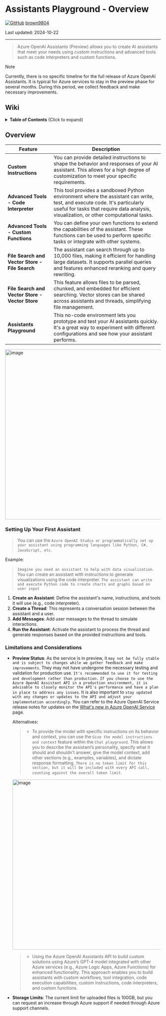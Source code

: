 # Assistants Playground - Overview 

[![GitHub](https://img.shields.io/badge/--181717?logo=github&logoColor=ffffff)](https://github.com/)
[brown9804](https://github.com/brown9804)

Last updated: 2024-10-22

------------------------------------------

> Azure OpenAI Assistants (Preview) allows you to create AI assistants that meet your needs using custom instructions and advanced tools such as code interpreters and custom functions.

> [!NOTE]
> Currently, there is no specific timeline for the full release of Azure OpenAI Assistants. It is typical for Azure services to stay in the preview phase for several months. During this period, we collect feedback and make necessary improvements.

## Wiki 

<details>
<summary><b>Table of Contents</b> (Click to expand)</summary>
  
- [Quickstart: Get started using Azure OpenAI Assistants (Preview)](https://learn.microsoft.com/en-us/azure/ai-services/openai/assistants-quickstart?tabs=command-line%2Cjavascript-keyless%2Ctypescript-keyless&pivots=programming-language-ai-studio)
- [Getting started with Azure OpenAI Assistants (Preview)](https://learn.microsoft.com/en-us/azure/ai-services/openai/how-to/assistant)
- [Azure OpenAI Assistants API (Preview)](https://learn.microsoft.com/en-us/azure/ai-services/openai/concepts/assistants)
- [Azure OpenAI Service quotas and limits](https://learn.microsoft.com/en-us/azure/ai-services/openai/quotas-limits)
- [I am using Azure Assistant API its in beta version, is it safe to use it in production?](https://learn.microsoft.com/en-us/answers/questions/2072066/i-am-using-azure-assistant-api-its-in-beta-version)
 
</details>


## Overview

| **Feature**                                | **Description**                                                                                                                                                                                                 |
|--------------------------------------------|-----------------------------------------------------------------------------------------------------------------------------------------------------------------------------------------------------------------|
| **Custom Instructions**                    | You can provide detailed instructions to shape the behavior and responses of your AI assistant. This allows for a high degree of customization to meet your specific requirements.                                |
| **Advanced Tools - Code Interpreter**      | This tool provides a sandboxed Python environment where the assistant can write, test, and execute code. It's particularly useful for tasks that require data analysis, visualization, or other computational tasks. |
| **Advanced Tools - Custom Functions**      | You can define your own functions to extend the capabilities of the assistant. These functions can be used to perform specific tasks or integrate with other systems.                                             |
| **File Search and Vector Store - File Search** | The assistant can search through up to 10,000 files, making it efficient for handling large datasets. It supports parallel queries and features enhanced reranking and query rewriting.                           |
| **File Search and Vector Store - Vector Store** | This feature allows files to be parsed, chunked, and embedded for efficient searching. Vector stores can be shared across assistants and threads, simplifying file management.                                     |
| **Assistants Playground**                  | This no-code environment lets you prototype and test your AI assistants quickly. It's a great way to experiment with different configurations and see how your assistant performs.                                |


<img width="550" alt="image" src="https://github.com/user-attachments/assets/293160fb-bc83-48ee-94d3-b4f3f9feb4d9">


### Setting Up Your First Assistant

> You can use the `Azure OpenAI Studio or programmatically set up your assistant using programming languages like Python, C#, JavaScript, etc`.

Example:

>  `Imagine you need an assistant to help with data visualization`. You can create an assistant with instructions to generate visualizations using the code interpreter. `The assistant can write and execute Python code to create charts and graphs based on user input`

1. **Create an Assistant**: Define the assistant's name, instructions, and tools it will use (e.g., code interpreter).
2. **Create a Thread**: This represents a conversation session between the assistant and a user.
3. **Add Messages**: Add user messages to the thread to simulate interactions.
4. **Run the Assistant**: Activate the assistant to process the thread and generate responses based on the provided instructions and tools.

### Limitations and Considerations

- **Preview Status**: As the service is in preview, it `may not be fully stable and is subject to changes while we gather feedback and make improvements`. They may not have undergone the necessary testing and validation for production use. `It's recommended to use it for testing and development rather than production.`
`If you choose to use the Azure OpenAI Assistant API in a production environment, it is advisable to closely monitor the API's performance and have a plan in place to address any issues`. It is also important to `stay updated with any changes or updates to the API and adjust your implementation accordingly`. You can refer to the Azure OpenAI Service release notes for updates on the [What's new in Azure OpenAI Service](https://learn.microsoft.com/en-us/azure/ai-services/openai/whats-new) page.

    Alternatives:
    > - To provide the model with specific instructions on its behavior and context, you can use the `Give the model instructions and context` feature within the `Chat playground`. This allows you to describe the assistant’s personality, specify what it should and shouldn’t answer, give the model context, add other sections (e.g., examples, variables), and dictate response formatting. `There is no token limit for this section, but it will be included with every API call, counting against the overall token limit`.
    
    <img width="550" alt="image" src="https://github.com/user-attachments/assets/9e0f2ede-7ca3-49b9-8f75-379d1e4f4486">
    
    > - Using the Azure OpenAI Assistants API to build custom solutions using Azure’s GPT-4 model integrated with other Azure services (e.g., Azure Logic Apps, Azure Functions) for enhanced functionality. This approach enables you to build assistants with custom workflows, tool integration, code execution capabilities, custom instructions, code interpreters, and custom functions.  
- **Storage Limits**: The current limit for uploaded files is 100GB, but you can request an increase through Azure support if needed through Azure support channels.
